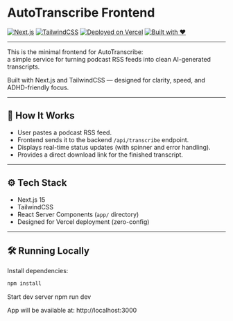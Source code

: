 # AutoTranscribe Frontend

[![Next.js](https://img.shields.io/badge/Next.js-15-blue)](https://nextjs.org/)
[![TailwindCSS](https://img.shields.io/badge/TailwindCSS-3.4-blueviolet)](https://tailwindcss.com/)
[![Deployed on Vercel](https://img.shields.io/badge/Deployed-Vercel-black)](https://vercel.com/)
[![Built with ❤️](https://img.shields.io/badge/Built_with-❤️-ff69b4)](https://markellis.dev)

---

This is the minimal frontend for AutoTranscribe:  
a simple service for turning podcast RSS feeds into clean AI-generated transcripts.

Built with Next.js and TailwindCSS — designed for clarity, speed, and ADHD-friendly focus.

---

## 🚀 How It Works

- User pastes a podcast RSS feed.
- Frontend sends it to the backend `/api/transcribe` endpoint.
- Displays real-time status updates (with spinner and error handling).
- Provides a direct download link for the finished transcript.

---

## ⚙️ Tech Stack

- Next.js 15
- TailwindCSS
- React Server Components (`app/` directory)
- Designed for Vercel deployment (zero-config)

---

## 🛠️ Running Locally

Install dependencies:

```bash
npm install
```

Start dev server
npm run dev

App will be available at:
http://localhost:3000

